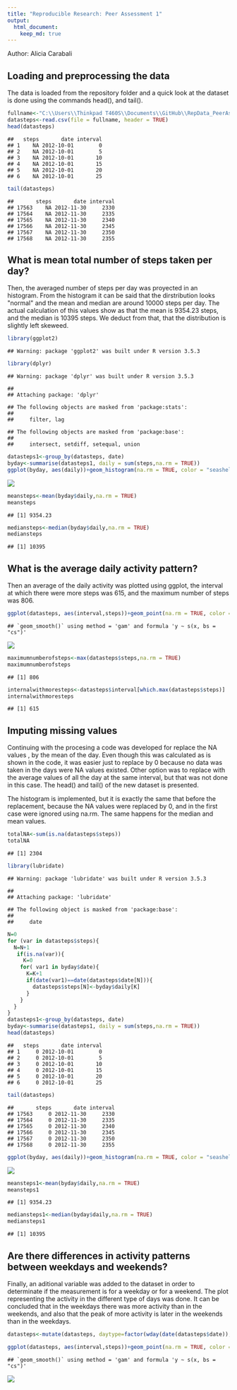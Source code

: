 ```yaml
---
title: "Reproducible Research: Peer Assessment 1"
output: 
  html_document:
    keep_md: true
---
```

Author: Alicia Carabali

## Loading and preprocessing the data
The data is loaded from the repository folder and a quick look at the dataset is done using the commands head(), and tail().


```r
fullname<-"C:\\Users\\Thinkpad T460S\\Documents\\GitHub\\RepData_PeerAssessment1\\activity\\activity.csv"
datasteps<-read.csv(file = fullname, header = TRUE)
head(datasteps)
```

```
##   steps       date interval
## 1    NA 2012-10-01        0
## 2    NA 2012-10-01        5
## 3    NA 2012-10-01       10
## 4    NA 2012-10-01       15
## 5    NA 2012-10-01       20
## 6    NA 2012-10-01       25
```

```r
tail(datasteps)
```

```
##       steps       date interval
## 17563    NA 2012-11-30     2330
## 17564    NA 2012-11-30     2335
## 17565    NA 2012-11-30     2340
## 17566    NA 2012-11-30     2345
## 17567    NA 2012-11-30     2350
## 17568    NA 2012-11-30     2355
```


## What is mean total number of steps taken per day?

Then, the averaged number of steps per day was proyected in an histogram. From the histogram it can be said that the dirstribution looks "normal" and the mean and median are around 10000 steps per day. The actual calculation of this values show as that the mean is 9354.23 steps, and the median is 10395 steps. We deduct from that, that the distribution is slightly left skeweed.  


```r
library(ggplot2)
```

```
## Warning: package 'ggplot2' was built under R version 3.5.3
```

```r
library(dplyr)
```

```
## Warning: package 'dplyr' was built under R version 3.5.3
```

```
## 
## Attaching package: 'dplyr'
```

```
## The following objects are masked from 'package:stats':
## 
##     filter, lag
```

```
## The following objects are masked from 'package:base':
## 
##     intersect, setdiff, setequal, union
```

```r
datasteps1<-group_by(datasteps, date)
byday<-summarise(datasteps1, daily = sum(steps,na.rm = TRUE))
ggplot(byday, aes(daily))+geom_histogram(na.rm = TRUE, color = "seashell1", bins = 10)+theme_bw()
```

![](PA1_template_files/figure-html/unnamed-chunk-2-1.png)<!-- -->

```r
meansteps<-mean(byday$daily,na.rm = TRUE)
meansteps
```

```
## [1] 9354.23
```

```r
mediansteps<-median(byday$daily,na.rm = TRUE)
mediansteps
```

```
## [1] 10395
```

## What is the average daily activity pattern?
Then an average of the daily activity was plotted using ggplot, the interval at which there were more steps was 615, and the maximum number of steps was 806. 


```r
ggplot(datasteps, aes(interval,steps))+geom_point(na.rm = TRUE, color = "turquoise", alpha = 0.4)+geom_smooth(na.rm = TRUE)+theme_bw()
```

```
## `geom_smooth()` using method = 'gam' and formula 'y ~ s(x, bs = "cs")'
```

![](PA1_template_files/figure-html/unnamed-chunk-3-1.png)<!-- -->

```r
maximumnumberofsteps<-max(datasteps$steps,na.rm = TRUE)
maximumnumberofsteps
```

```
## [1] 806
```

```r
internalwithmoresteps<-datasteps$interval[which.max(datasteps$steps)]
internalwithmoresteps
```

```
## [1] 615
```

## Imputing missing values
Continuing with the procesing a code was developed for replace the NA values , by the mean of the day. Even though this was calculated as is shown in the code, it was easier just to replace by 0 because no data was taken in the days were NA values existed. Other option was to replace with the average values of all the day at the same interval, but that was not done in this case. The head() and tail() of the new dataset is presented.  

The histogram is implemented, but it is exactly the same that before the replacement, because the NA values were replaced by 0, and in the first case were ignored using na.rm. The same happens for the median and mean values.


```r
totalNA<-sum(is.na(datasteps$steps))
totalNA
```

```
## [1] 2304
```

```r
library(lubridate)
```

```
## Warning: package 'lubridate' was built under R version 3.5.3
```

```
## 
## Attaching package: 'lubridate'
```

```
## The following object is masked from 'package:base':
## 
##     date
```

```r
N=0
for (var in datasteps$steps){
  N=N+1
   if(is.na(var)){
     K=0
    for( var1 in byday$date){
      K=K+1
      if(date(var1)==date(datasteps$date[N])){
        datasteps$steps[N]<-byday$daily[K]
      }
    } 
  }
}
datasteps1<-group_by(datasteps, date)
byday<-summarise(datasteps1, daily = sum(steps,na.rm = TRUE))
head(datasteps)
```

```
##   steps       date interval
## 1     0 2012-10-01        0
## 2     0 2012-10-01        5
## 3     0 2012-10-01       10
## 4     0 2012-10-01       15
## 5     0 2012-10-01       20
## 6     0 2012-10-01       25
```

```r
tail(datasteps)
```

```
##       steps       date interval
## 17563     0 2012-11-30     2330
## 17564     0 2012-11-30     2335
## 17565     0 2012-11-30     2340
## 17566     0 2012-11-30     2345
## 17567     0 2012-11-30     2350
## 17568     0 2012-11-30     2355
```

```r
ggplot(byday, aes(daily))+geom_histogram(na.rm = TRUE, color = "seashell1", bins = 10)+theme_bw()
```

![](PA1_template_files/figure-html/unnamed-chunk-4-1.png)<!-- -->

```r
meansteps1<-mean(byday$daily,na.rm = TRUE)
meansteps1
```

```
## [1] 9354.23
```

```r
mediansteps1<-median(byday$daily,na.rm = TRUE)
mediansteps1
```

```
## [1] 10395
```
## Are there differences in activity patterns between weekdays and weekends?
Finally, an aditional variable was added to the dataset in order to determinate if the measurement is for a weekday or for a weekend. The plot representing the activity in the different type of days was done. It can be concluded that in the weekdays there was more activity than in the weekends, and also that the peak of more activity is later in the weekends than in the weekdays.


```r
datasteps<-mutate(datasteps, daytype=factor(wday(date(datasteps$date)), levels = c(1,2,3,4,5,6,7), labels = c("weekend", "weekday", "weekday","weekday","weekday","weekday","weekend")))

ggplot(datasteps, aes(interval,steps))+geom_point(na.rm = TRUE, color = "turquoise", alpha = 0.4)+geom_smooth(na.rm = TRUE)+theme_bw()+facet_grid(datasteps$daytype ~ .)
```

```
## `geom_smooth()` using method = 'gam' and formula 'y ~ s(x, bs = "cs")'
```

![](PA1_template_files/figure-html/unnamed-chunk-5-1.png)<!-- -->
